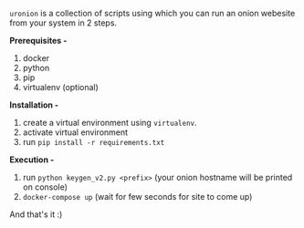 `uronion` is a collection of scripts using which you can run an onion webesite from your system in 2 steps.

**Prerequisites -**

1. docker
2. python
3. pip
4. virtualenv (optional)

**Installation -**

1. create a virtual environment using `virtualenv`.
2. activate virtual environment
3. run `pip install -r requirements.txt`

**Execution -**

1. run `python keygen_v2.py <prefix>` (your onion hostname will be printed on console)
2. `docker-compose up` (wait for few seconds for site to come up)

And that's it :)